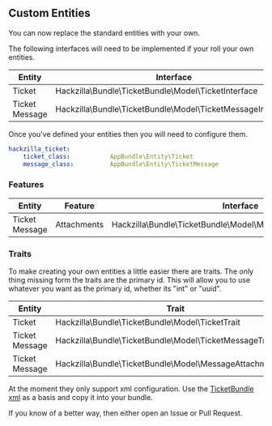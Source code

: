 ## Custom Entities

You can now replace the standard entities with your own.

The following interfaces will need to be implemented if your roll your own entities.

| Entity         | Interface                                                  |
| -------------- | ---------------------------------------------------------- |
| Ticket         | Hackzilla\Bundle\TicketBundle\Model\TicketInterface        |
| Ticket Message | Hackzilla\Bundle\TicketBundle\Model\TicketMessageInterface |

Once you've defined your entities then you will need to configure them.

```yaml
hackzilla_ticket:
    ticket_class:           AppBundle\Entity\Ticket
    message_class:          AppBundle\Entity\TicketMessage
```


### Features

| Entity         | Feature     | Interface                                                      |
| -------------- | ----------- | -------------------------------------------------------------- |
| Ticket Message | Attachments | Hackzilla\Bundle\TicketBundle\Model\MessageAttachmentInterface |


### Traits

To make creating your own entities a little easier there are traits.
The only thing missing form the traits are the primary id. This will allow you to use whatever you want as the primary id, whether its "int" or "uuid".

| Entity         | Trait                                                      |
| -------------- | ---------------------------------------------------------- |
| Ticket         | Hackzilla\Bundle\TicketBundle\Model\TicketTrait            |
| Ticket Message | Hackzilla\Bundle\TicketBundle\Model\TicketMessageTrait     |
| Ticket Message | Hackzilla\Bundle\TicketBundle\Model\MessageAttachmentTrait |

At the moment they only support xml configuration. Use the [TicketBundle xml](Resources/config/doctrine/model) as a basis and copy it into your bundle.

If you know of a better way, then either open an Issue or Pull Request.
